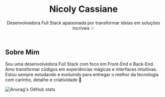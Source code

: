 
  <header>
    <h1>Nicoly Cassiane</h1>
    <p>Desenvolvedora Full Stack apaixonada por transformar ideias em soluções incríveis ✨</p>
  </header>

  <main class="container">
    <section>
      <h2>Sobre Mim</h2>
      <p>Sou uma desenvolvedora Full Stack com foco em Front-End e Back-End. Amo transformar códigos em experiências mágicas e interfaces intuitivas. Estou sempre estudando e evoluindo para entregar o melhor da tecnologia com carinho, detalhe e criatividade 💖</p>
    </section>

    
    



![Anurag's GitHub stats](https://github-readme-stats.vercel.app/api?username=anuraghazra&show_icons=true&theme=radical)






